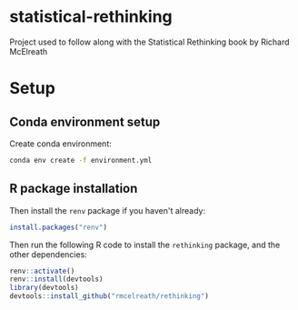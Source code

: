 # statistical-rethinking

Project used to follow along with the Statistical Rethinking book by Richard McElreath

# Setup

## Conda environment setup

Create conda environment:

```sh
conda env create -f environment.yml
```

## R package installation

Then install the `renv` package if you haven't already:

```r
install.packages("renv")
```

Then run the following R code to install the `rethinking` package, and the other dependencies:

```r
renv::activate()
renv::install(devtools)
library(devtools)
devtools::install_github("rmcelreath/rethinking")
```
